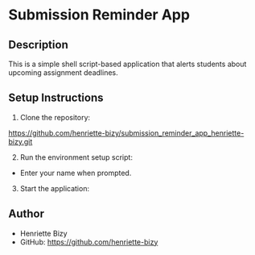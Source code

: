 # Submission Reminder App

## Description
This is a simple shell script-based application that alerts students about upcoming assignment deadlines.

## Setup Instructions
1. Clone the repository:

https://github.com/henriette-bizy/submission_reminder_app_henriette-bizy.git

2. Run the environment setup script:

- Enter your name when prompted.

3. Start the application:

## Author
- Henriette Bizy 
- GitHub: https://github.com/henriette-bizy

